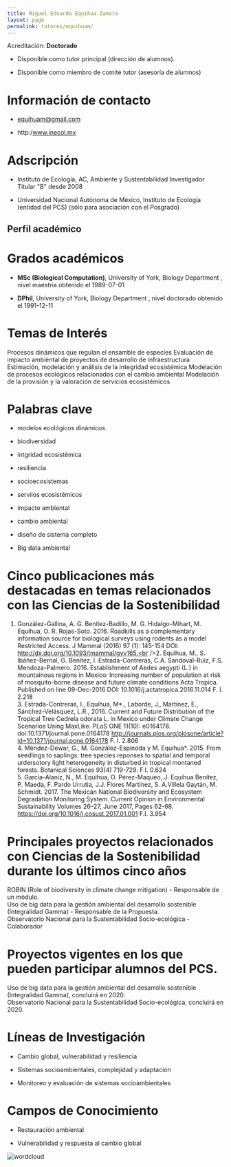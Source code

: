 ```yaml
---
title: Miguel Eduardo Equihua Zamora
layout: page
permalink: tutores/equihuam/
---
```


Acreditación: **Doctorado**


 - Disponible como tutor principal (dirección de alumnos).


 - Disponible como miembro de comité tutor (asesoría de alumnos)





# Información de contacto

 - <equihuam@gmail.com>


 - http:/www.inecol.mx




# Adscripción


 - Instituto de Ecología, AC, Ambiente y Sustentabilidad     Investigador Titular &quot;B&quot; desde 2008
 

 - Universidad Nacional Autónoma de México, Instituto de Ecología (entidad del PCS) (sólo para asociación con el Posgrado)  





## Perfil académico


# Grados académicos


 - **MSc (Biological Computation)**, University of York, Biology Department , nivel maestria obtenido el 1989-07-01

 - **DPhil**, University of York, Biology Department , nivel doctorado obtenido el 1991-12-11




# Temas de Interés

Procesos dinámicos que regulan el ensamble de especies
Evaluación de impacto ambiental de proyectos de desarrollo de infraestructura
Estimación, modelación y análisis de la integridad ecosistémica
Modelación de procesos ecológicos relacionados con el cambio ambiental
Modelación de la provisión y la valoración de servicios ecosistémicos



# Palabras clave


 - modelos ecológicos dinámicos

 - biodiversidad

 - intgridad ecosistémica

 - resiliencia

 - socioecosistemas

 - serviios ecosistémicos

 - impacto ambiental

 - cambio ambiental

 - diseño de sistema completo

 - Big data ambiental




# Cinco publicaciones más destacadas en temas relacionados con las Ciencias de la Sostenibilidad

1. González-Gallina, A. G. Benítez-Badillo, M. G. Hidalgo-Mihart, M. Equihua, O. R. Rojas-Soto. 2016. Roadkills as a complementary information source for biological surveys using rodents as a model Restricted Access. J Mammal (2016) 97 (1): 145-154 DOI: http://dx.doi.org/10.1093/jmammal/gyv165.<br />2. Equihua, M., S. Ibáñez-Bernal, G. Benítez, I. Estrada-Contreras, C.A. Sandoval-Ruiz, F.S. Mendoza-Palmero. 2016. Establishment of Aedes aegypti (L.) in mountainous regions in Mexico:  Increasing number of population at risk of mosquito-borne disease and future climate conditions Acta Tropica. Published on line 09-Dec-2016  DOI: 10.1016/j.actatropica.2016.11.014 F. I. 2.218<br />3. Estrada-Contreras, I., Equihua, M*., Laborde, J., Martínez, E., Sánchez-Velásquez, L.R., 2016. Current and Future Distribution of the Tropical Tree Cedrela odorata L. in Mexico under Climate Change Scenarios Using MaxLike. PLoS ONE 11(10): e0164178. doi:10.1371/journal.pone.0164178  http://journals.plos.org/plosone/article?id=10.1371/journal.pone.0164178  F. I. 2.806 <br />4. Méndez-Dewar, G., M. González-Espinoda y M. Equihua*. 2015. From seedlings to saplings: tree species reponses to spatial and temporal urdersotory light heterogeneity in disturbed in tropical montaned forests. Botanical Sciences 93(4) 719-729. F.I. 0.624<br />5. Garcia-Alaniz, N., M. Equihua, O. Pérez-Maqueo, J. Equihua Benítez, P. Maeda, F. Pardo Urrutia, J.J. Flores Martínez, S. A.Villela Gaytán, M. Schmidt. 2017. The Mexican National Biodiversity and Ecosystem Degradation Monitoring System. Current Opinion in Environmental Sustainability Volumes 26–27, June 2017, Pages 62-68. https://doi.org/10.1016/j.cosust.2017.01.001   F.I. 3.954




# Principales proyectos relacionados con Ciencias de la Sostenibilidad durante los últimos cinco años

ROBIN (Role of biodiversity in climate change mitigation) - Responsable de un módulo.<br />Uso de big data para la gestión ambiental del desarrollo sostenible (Integralidad Gamma)  - Responsable de la Propuesta.<br />Observatorio Nacional para la Sustentabilidad Socio-ecológica - Colaborador




# Proyectos vigentes en los que pueden participar alumnos del PCS.

Uso de big data para la gestión ambiental del desarrollo sostenible (Integralidad Gamma), concluirá en 2020. <br />Observatorio Nacional para la Sustentabilidad Socio-ecológica, concluirá en 2020.




# Líneas de Investigación


 - Cambio global, vulnerabilidad y resiliencia

 - Sistemas socioambientales, complejidad y adaptación

 - Monitoreo y evaluación de sistemas socioambientales





# Campos de Conocimiento

 - Restauración ambiental

 - Vulnerabilidad y respuesta al cambio global



![wordcloud](https://sostenibilidad.posgrado.unam.mx/media/perfil-academico/260/wordcloud.png)
